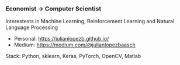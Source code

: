 ### Economist → Computer Scientist
Interestests in Machine Learning, Reinforcement Learning and Natural Language Processing

- Personal: https://julianlopezb.github.io/
- Medium: https://medium.com/@julianlopezbaasch

Stack: Python, sklearn, Keras, PyTorch, OpenCV, Matlab 
